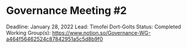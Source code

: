 # Governance Meeting #2

Deadline: January 28, 2022
Lead: Timofei Dort-Golts
Status: Completed
Working Group(s): https://www.notion.so/Governance-WG-a464f56462524c87842951a5c5d8b9f0